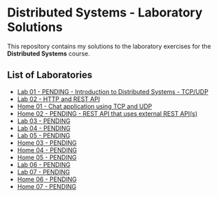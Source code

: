 # Distributed Systems - Laboratory Solutions

This repository contains my solutions to the laboratory exercises for the **Distributed Systems** course.

## List of Laboratories

- [Lab 01 - PENDING - Introduction to Distributed Systems - TCP/UDP]()
- [Lab 02 - HTTP and REST API](./laboratories/lab02)
- [Home 01 - Chat application using TCP and UDP](./home_exercises/home01/)
- [Home 02 - PENDING - REST API that uses external REST API(s)]()
- [Lab 03 - PENDING]()
- [Lab 04 - PENDING]()
- [Lab 05 - PENDING]()
- [Home 03 - PENDING]()
- [Home 04 - PENDING]()
- [Home 05 - PENDING]()
- [Lab 06 - PENDING]()
- [Lab 07 - PENDING]()
- [Home 06 - PENDING]()
- [Home 07 - PENDING]()
